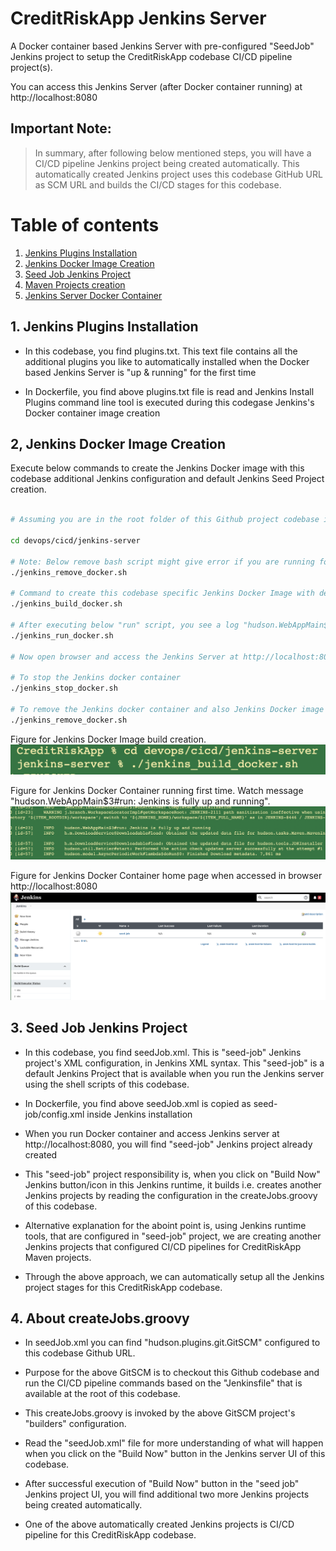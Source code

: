 # CreditRiskApp Jenkins Server

A Docker container based Jenkins Server with pre-configured "SeedJob" Jenkins project to setup the CreditRiskApp codebase CI/CD pipeline project(s).

You can access this Jenkins Server (after Docker container running) at http://localhost:8080

## Important Note:
> In summary, after following below mentioned steps, you will have a CI/CD pipeline Jenkins project being created automatically. This automatically created Jenkins project uses this codebase GitHub URL as SCM URL and builds the CI/CD stages for this codebase.

# Table of contents
1. [Jenkins Plugins Installation](#jenkins-plugins-installation)
2. [Jenkins Docker Image Creation](#jenkins-docker-image-creation)
3. [Seed Job Jenkins Project](#seed-job-jenkins-project)
4. [Maven Projects creation](#maven-projects-creation)
5. [Jenkins Server Docker Container](#jenkins-server-docker-container)


## 1. Jenkins Plugins Installation <a name="jenkins-plugins-installation"></a>

- In this codebase, you find plugins.txt. This text file contains all the additional plugins you like to automatically installed when the Docker based Jenkins Server is "up & running" for the first time

- In Dockerfile, you find above plugins.txt file is read and Jenkins Install Plugins command line tool is executed during this codegase Jenkins's Docker container image creation

## 2, Jenkins Docker Image Creation <a name="jenkins-docker-image-creation"></a>

Execute below commands to create the Jenkins Docker image with this codebase additional Jenkins configuration and default Jenkins Seed Project creation.

```sh

# Assuming you are in the root folder of this Github project codebase i.e. CreditRiskApp folder

cd devops/cicd/jenkins-server

# Note: Below remove bash script might give error if you are running for the first time. This error because of non-availability of this codebase specific Jenkins Docker container or Docker Image
./jenkins_remove_docker.sh 

# Command to create this codebase specific Jenkins Docker Image with default Seed Project creation
./jenkins_build_docker.sh

# After executing below "run" script, you see a log "hudson.WebAppMain$3#run: Jenkins is fully up and running"
./jenkins_run_docker.sh

# Now open browser and access the Jenkins Server at http://localhost:8080

# To stop the Jenkins docker container
./jenkins_stop_docker.sh

# To remove the Jenkins docker container and also Jenkins Docker image
./jenkins_remove_docker.sh

```

Figure for Jenkins Docker Image build creation.
![This codebase Jenkins Docker Image Creation](../../../docs/assets/images/jenkins_server_docker_build.png)

Figure for Jenkins Docker Container running first time. Watch message "hudson.WebAppMain$3#run: Jenkins is fully up and running".
![This codebase Jenkins Up and Running](../../../docs/assets/images/Jenkins_Up_Running.png)

Figure for Jenkins Docker Container home page when accessed in browser http://localhost:8080
![This codebase Jenkins Home page first time](../../../docs/assets/images/Jenkins_HomePage_FirstTime.png)


## 3. Seed Job Jenkins Project

- In this codebase, you find seedJob.xml. This is "seed-job" Jenkins project's XML configuration, in Jenkins XML syntax. This "seed-job" is a default Jenkins Project that is available when you run the Jenkins server using the shell scripts of this codebase.

- In Dockerfile, you find above seedJob.xml is copied as seed-job/config.xml inside Jenkins installation

- When you run Docker container and access Jenkins server at http://localhost:8080, you will find "seed-job" Jenkins project already created

- This "seed-job" project responsibility is, when you click on "Build Now" Jenkins button/icon in this Jenkins runtime, it builds i.e. creates another Jenkins projects by reading the configuration in the createJobs.groovy of this codebase. 

- Alternative explanation for the aboint point is, using Jenkins runtime tools, that are configured in "seed-job" project, we are creating another Jenkins projects that configured CI/CD pipelines for CreditRiskApp Maven projects. 

- Through the above approach, we can automatically setup all the Jenkins project stages for this CreditRiskApp codebase.


## 4. About createJobs.groovy

- In seedJob.xml you can find "hudson.plugins.git.GitSCM" configured to this codebase Github URL.

- Purpose for the above GitSCM is to checkout this Github codebase and run the CI/CD pipeline commands based on the "Jenkinsfile" that is available at the root of this codebase.

- This createJobs.groovy is invoked by the above GitSCM project's "builders" configuration.

- Read the "seedJob.xml" file for more understanding of what will happen when you click on the "Build Now" button in the Jenkins server UI of this codebase.

- After successful execution of "Build Now" button in the "seed job" Jenkins project UI, you will find additional two more Jenkins projects being created automatically.

- One of the above automatically created Jenkins projects is CI/CD pipeline for this CreditRiskApp codebase.
